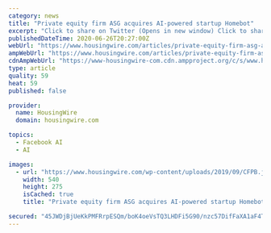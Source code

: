 ```yaml
---
category: news
title: "Private equity firm ASG acquires AI-powered startup Homebot"
excerpt: "Click to share on Twitter (Opens in new window) Click to share on Facebook (Opens in new window) Click to email this to a friend (Opens in new window) Click to share on LinkedIn (Opens in new window) Homebot, an AI-driven mortgage lending and real estate ..."
publishedDateTime: 2020-06-26T20:27:00Z
webUrl: "https://www.housingwire.com/articles/private-equity-firm-asg-acquires-ai-powered-startup-homebot/"
ampWebUrl: "https://www.housingwire.com/articles/private-equity-firm-asg-acquires-ai-powered-startup-homebot/amp/"
cdnAmpWebUrl: "https://www-housingwire-com.cdn.ampproject.org/c/s/www.housingwire.com/articles/private-equity-firm-asg-acquires-ai-powered-startup-homebot/amp/"
type: article
quality: 59
heat: 59
published: false

provider:
  name: HousingWire
  domain: housingwire.com

topics:
  - Facebook AI
  - AI

images:
  - url: "https://www.housingwire.com/wp-content/uploads/2019/09/CFPB.jpeg?w=1010&resize=540,275"
    width: 540
    height: 275
    isCached: true
    title: "Private equity firm ASG acquires AI-powered startup Homebot"

secured: "45JWDjBjUeKkPMFRrpESQm/boK4oeVsTQ3LHDFi5G90/nzc57DifFaXA1aF4TGQmgODBLEbSSGFi7g8RJMnyxeJhg4/toBYlnpj7hGAxdVwFM61MZskhWRNqpYOJ8hkFvC8D5bd3OSakhn9a0z9i6ODi2N/GAeVXPuIUx3rbc6d2Zqb8bSBq8KfPfBKezvff6nUHJxB5yVeGDcr+swM8frr57CM78sDAMAsc7h9RTIOnhiQqpCF2RTht0tP5LF8G/pefEbyTDK7GByJf2rDqgeZGA6PF64i6X1euaZpZJK7l5D2eAXGipHl5m0nLfkZKoPV4B+BD6KcfrBDMuktwSQ==;LCMSZdUgS58V/zqWofctyQ=="
---
```


